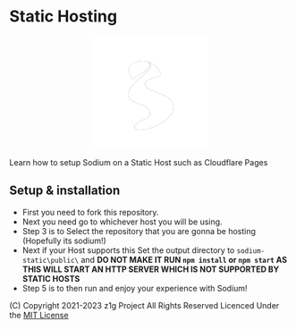 # Static Hosting

<p align="center">
  <img src="./ultraviolet-static/public/sodium.png" height="200">
</p>

Learn how to setup Sodium on a Static Host such as Cloudflare Pages

## Setup & installation

- First you need to fork this repository.
- Next you need go to whichever host you will be using.
- Step 3 is to Select the repository that you are gonna be hosting (Hopefully its sodium!)
- Next if your Host supports this Set the output directory to `sodium-static\public\` and **DO NOT MAKE IT RUN `npm install` or `npm start` AS THIS WILL START AN HTTP SERVER WHICH IS NOT SUPPORTED BY STATIC HOSTS**
- Step 5 is to then run and enjoy your experience with Sodium!

(C) Copyright 2021-2023 z1g Project All Rights Reserved
Licenced Under the [MIT License](https://github.com/z1g-project/z1g-Project-Hub/blob/master/LICENSE.txt)

